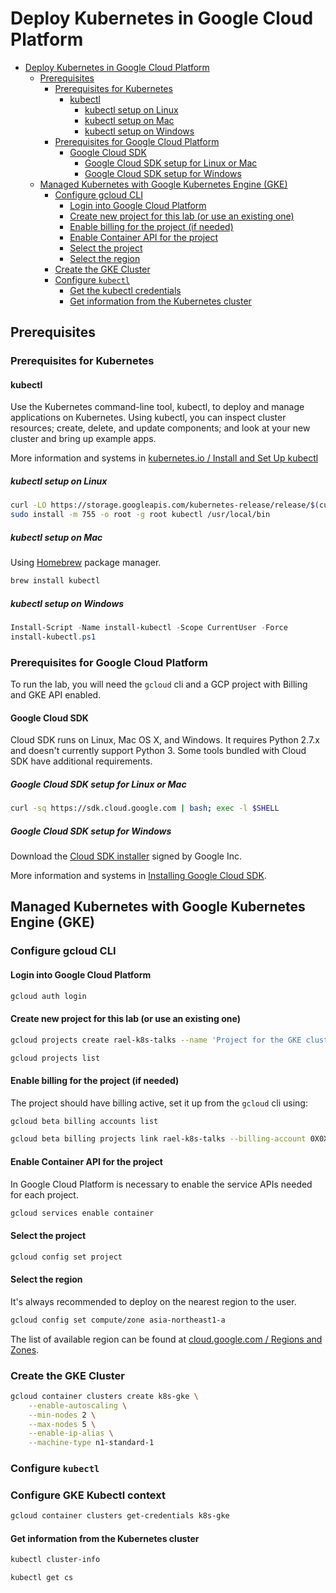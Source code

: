 # Deploy Kubernetes in Google Cloud Platform

<!-- TOC -->

- [Deploy Kubernetes in Google Cloud Platform](#deploy-kubernetes-in-google-cloud-platform)
    - [Prerequisites](#prerequisites)
        - [Prerequisites for Kubernetes](#prerequisites-for-kubernetes)
            - [kubectl](#kubectl)
                - [kubectl setup on Linux](#kubectl-setup-on-linux)
                - [kubectl setup on Mac](#kubectl-setup-on-mac)
                - [kubectl setup on Windows](#kubectl-setup-on-windows)
        - [Prerequisites for Google Cloud Platform](#prerequisites-for-google-cloud-platform)
            - [Google Cloud SDK](#google-cloud-sdk)
                - [Google Cloud SDK setup for Linux or Mac](#google-cloud-sdk-setup-for-linux-or-mac)
                - [Google Cloud SDK setup for Windows](#google-cloud-sdk-setup-for-windows)
    - [Managed Kubernetes with Google Kubernetes Engine (GKE)](#managed-kubernetes-with-google-kubernetes-engine-gke)
        - [Configure gcloud CLI](#configure-gcloud-cli)
            - [Login into Google Cloud Platform](#login-into-google-cloud-platform)
            - [Create new project for this lab (or use an existing one)](#create-new-project-for-this-lab-or-use-an-existing-one)
            - [Enable billing for the project (if needed)](#enable-billing-for-the-project-if-needed)
            - [Enable Container API for the project](#enable-container-api-for-the-project)
            - [Select the project](#select-the-project)
            - [Select the region](#select-the-region)
        - [Create the GKE Cluster](#create-the-gke-cluster)
        - [Configure `kubectl`](#configure-kubectl)
            - [Get the kubectl credentials](#get-the-kubectl-credentials)
            - [Get information from the Kubernetes cluster](#get-information-from-the-kubernetes-cluster)

<!-- /TOC -->

## Prerequisites

### Prerequisites for Kubernetes

#### kubectl

Use the Kubernetes command-line tool, kubectl, to deploy and manage applications on Kubernetes. Using kubectl, you can inspect cluster resources; create, delete, and update components; and look at your new cluster and bring up example apps.

More information and systems in [kubernetes.io / Install and Set Up kubectl](https://kubernetes.io/docs/tasks/tools/install-kubectl/)

##### kubectl setup on Linux

```bash
curl -LO https://storage.googleapis.com/kubernetes-release/release/$(curl -s https://storage.googleapis.com/kubernetes-release/release/stable.txt)/bin/linux/amd64/kubectl
sudo install -m 755 -o root -g root kubectl /usr/local/bin
```

##### kubectl setup on Mac

Using [Homebrew](https://brew.sh) package manager.

```bash
brew install kubectl
```

##### kubectl setup on Windows

```powershell
Install-Script -Name install-kubectl -Scope CurrentUser -Force
install-kubectl.ps1
```

### Prerequisites for Google Cloud Platform

To run the lab, you will need the `gcloud` cli and a GCP project with Billing and GKE API enabled.

#### Google Cloud SDK

Cloud SDK runs on Linux, Mac OS X, and Windows. It requires Python 2.7.x and doesn't currently support Python 3. Some tools bundled with Cloud SDK have additional requirements.

##### Google Cloud SDK setup for Linux or Mac

```bash
curl -sq https://sdk.cloud.google.com | bash; exec -l $SHELL
```

##### Google Cloud SDK setup for Windows

Download the [Cloud SDK installer](https://dl.google.com/dl/cloudsdk/channels/rapid/GoogleCloudSDKInstaller.exe) signed by Google Inc.

More information and systems in [Installing Google Cloud SDK](https://cloud.google.com/sdk/install).

## Managed Kubernetes with Google Kubernetes Engine (GKE)

### Configure gcloud CLI

#### Login into Google Cloud Platform

```bash
gcloud auth login
```

#### Create new project for this lab (or use an existing one)

```bash
gcloud projects create rael-k8s-talks --name 'Project for the GKE cluster'
```

```bash
gcloud projects list
```

#### Enable billing for the project (if needed)

The project should have billing active, set it up from the `gcloud` cli using:

```bash
gcloud beta billing accounts list
```

```bash
gcloud beta billing projects link rael-k8s-talks --billing-account 0X0X0X-0X0X0X-0X0X0X
```

#### Enable Container API for the project

In Google Cloud Platform is necessary to enable the service APIs needed for each project.

```bash
gcloud services enable container
```

#### Select the project

```bash
gcloud config set project
```

#### Select the region

It's always recommended to deploy on the nearest region to the user.

```bash
gcloud config set compute/zone asia-northeast1-a
```

The list of available region can be found at [cloud.google.com / Regions and Zones](https://cloud.google.com/compute/docs/regions-zones/).

### Create the GKE Cluster

```bash
gcloud container clusters create k8s-gke \
    --enable-autoscaling \
    --min-nodes 2 \
    --max-nodes 5 \
    --enable-ip-alias \
    --machine-type n1-standard-1
```

### Configure `kubectl`

### Configure GKE Kubectl context

```bash
gcloud container clusters get-credentials k8s-gke
```

#### Get information from the Kubernetes cluster

```bash
kubectl cluster-info
```

```bash
kubectl get cs
```